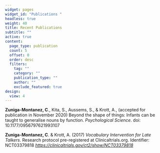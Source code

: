 ```yaml
---
widget: pages
widget_id: "Publications "
headless: true
weight: 40
title: Recent Publications
subtitle: ""
active: true
content:
  page_type: publication
  count: 5
  offset: 0
  order: desc
  filters:
    tag: ""
    category: ""
    publication_type: ""
    author: ""
    exclude_featured: true
design:
  view: 4
---
```

**Zuniga-Montanez, C**., Kita, S., Aussems, S., & Krott, A., (accepted for publication in November 2020) Beyond the shape of things: Infants can be taught to generalise nouns by function. *Psychological Science*. doi: 10.1177/0956797621993107

**Zuniga-Montanez, C**. & Krott, A. (2017) *Vocabulary Intervention for Late Talkers*. Research protocol pre-registered at Clinicaltrials.org. Identifier: NCT03379818 *<https://clinicaltrials.gov/ct2/show/NCT03379818>*
